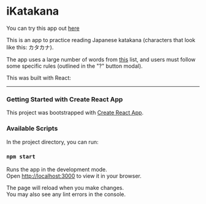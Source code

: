 # iKatakana

You can try this app out [here](https://hereismy.website/ikatakana)

This is an app to practice reading Japanese katakana (characters that look like this: カタカナ).

The app uses a large number of words from [this](https://en.wikipedia.org/wiki/List_of_gairaigo_and_wasei-eigo_terms) list, and users must follow some specific rules (outlined in the "?" button modal).

This was built with React:

---

### Getting Started with Create React App

This project was bootstrapped with [Create React App](https://github.com/facebook/create-react-app).

### Available Scripts

In the project directory, you can run:

### `npm start`

Runs the app in the development mode.\
Open [http://localhost:3000](http://localhost:3000) to view it in your browser.

The page will reload when you make changes.\
You may also see any lint errors in the console.
